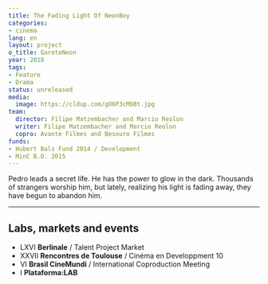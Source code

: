 ```yaml
---
title: The Fading Light Of NeonBoy
categories:
- cinema
lang: en
layout: project
o_title: GarotoNeon
year: 2018
tags:
- Feature
- Drama
status: unreleased
media:
  image: https://cldup.com/gO6P3cMbBt.jpg
team:
  director: Filipe Matzembacher and Marcio Reolon
  writer: Filipe Matzembacher and Marcio Reolon
  copro: Avante Filmes and Besouro Filmes
funds:
- Hubert Bals Fund 2014 / Development
- MinC B.O. 2015
---
```


Pedro leads a secret life. He has the power to glow in the dark. Thousands of strangers worship him, but lately, realizing his light is fading away, they have begun to abandon him.

---

## Labs, markets and events
* LXVI **Berlinale** / Talent Project Market
* XXVII **Rencontres de Toulouse** / Cinéma en Developpment 10
* VI **Brasil CineMundi** / International Coproduction Meeting
* I **Plataforma:LAB**
